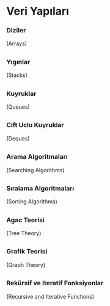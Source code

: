 # Veri Yapıları

### Diziler
(Arrays)
##
### Yıgınlar
 (Stacks)
##
### Kuyruklar
(Queues)
##
### Cift Uclu Kuyruklar
(Deques)
##
### Arama Algoritmaları
(Searching Algorithms)
##
### Sıralama Algoritmaları
(Sorting Algorithms)
##
### Agac Teorisi
(Tree Theory)
##
### Grafik Teorisi
(Graph Theory)
##
### Rekürsif ve Iteratif Fonksiyonlar
(Recursive and Iterative Functions)
##
